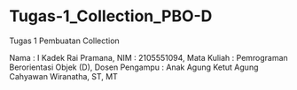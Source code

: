 # Tugas-1_Collection_PBO-D
Tugas 1 Pembuatan Collection

Nama            : I Kadek Rai Pramana,
NIM             : 2105551094,
Mata Kuliah     : Pemrograman Berorientasi Objek (D),
Dosen Pengampu  : Anak Agung Ketut Agung Cahyawan Wiranatha, ST, MT
